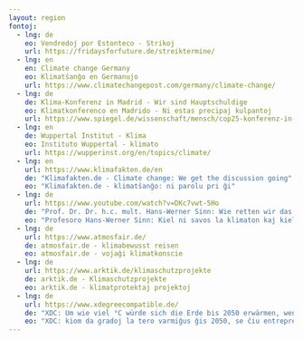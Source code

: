 ```yaml
---
layout: region
fontoj:
  - lng: de
    eo: Vendredoj por Estonteco - Strikoj
    url: https://fridaysforfuture.de/streiktermine/
  - lng: en
    en: Climate change Germany
    eo: Klimatŝanĝo en Germanujo
    url: https://www.climatechangepost.com/germany/climate-change/
  - lng: de
    de: Klima-Konferenz in Madrid - Wir sind Hauptschuldige
    eo: Klimatkonferenco en Madrido - Ni estas precipaj kulpantoj
    url: https://www.spiegel.de/wissenschaft/mensch/cop25-konferenz-in-madrid-der-selbstbetrug-der-klima-kolonialisten-a-1300125.html
  - lng: en
    de: Wuppertal Institut - Klima
    eo: Instituto Wuppertal - klimato
    url: https://wupperinst.org/en/topics/climate/
  - lng: en
    url: https://www.klimafakten.de/en
    de: "Klimafakten.de - Climate change: We get the discussion going"
    eo: "Klimafakten.de - klimatŝanĝo: ni parolu pri ĝi"
  - lng: de
    url: https://www.youtube.com/watch?v=DKc7vwt-5Ho
    de: "Prof. Dr. Dr. h.c. mult. Hans-Werner Sinn: Wie retten wir das Klima und wie nicht?"
    eo: "Profesoro Hans-Werner Sinn: Kiel ni savos la klimaton kaj kiel ne?"
  - lng: de
    url: https://www.atmosfair.de/
    de: atmosfair.de - klimabewusst reisen
    eo: atmosfair.de - vojaĝi klimatkonscie
  - lng: de
    url: https://www.arktik.de/klimaschutzprojekte
    de: arktik.de - Klimaschutzprojekte
    eo: arktik.de - klimatprotektaj projektoj
  - lng: de
    url: https://www.xdegreecompatible.de/
    de: "XDC: Um wie viel °C würde sich die Erde bis 2050 erwärmen, wenn jedes Unternehmen so emissionsintensiv wirtschaften würde, wie ..."
    eo: "XDC: kiom da gradoj la tero varmiĝus ĝis 2050, se ĉiu entrepreno emisius tiom, kiel..."
---
```

